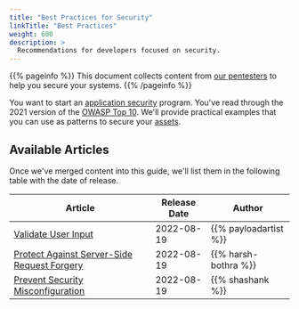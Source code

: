 ```yaml
---
title: "Best Practices for Security"
linkTitle: "Best Practices"
weight: 600
description: >
  Recommendations for developers focused on security.
---
```


{{% pageinfo %}}
This document collects content from [our pentesters](https://cobalt.io/our-pentesters) to
help you secure your systems.
{{% /pageinfo %}}

You want to start an [application security](../getting-started/glossary/#application-security-appsec)
program. You've read through the 2021 version of the [OWASP Top 10](https://owasp.org/Top10/).
We'll provide practical examples that you can use as patterns to secure your
[assets](../getting-started/glossary/#assets).

## Available Articles

Once we've merged content into this guide, we'll list them in the following table with the
date of release.

| Article                                                              | Release Date | Author                |
|----------------------------------------------------------------------|--------------|-----------------------|
| [Validate User Input](./input-validation)                      | 2022-08-19   | {{% payloadartist %}} |
| [Protect Against Server-Side Request Forgery](./protect-against-ssrf) | 2022-08-19   | {{% harsh-bothra %}}  |
| [Prevent Security Misconfiguration](./prevent-security-misconfig)              | 2022-08-19   | {{% shashank %}}      |